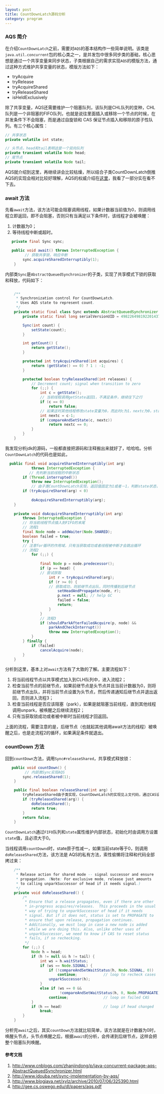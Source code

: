```yaml
---
layout: post
title: CountDownLatch源码分析
category: program
---
```


### AQS 简介

在介绍`CountDownLatch`之前，需要对`AQS`的基本结构作一些简单说明。该类是`java.util.concurrent`包的核心类之一，是并发包中很多同步类的基础，核心思想是通过一个共享变量来同步状态，子类根据自己的需求实现`AQS`的模版方法，通过这种方式维护共享变量的状态，模版方法如下：

* tryAcquire
* tryRelease
* tryAcquireShared
* tryReleaseShared
* isHeldExclusively

除了共享变量，AQS还需要维护一个阻塞队列，该队列是CHL队列的变种，CHL队列是一个非阻塞的FIFO队列，也就是说往里面插入或移除一个节点的时候，在并发条件下不会阻塞，而是通过自旋锁和 CAS 保证节点插入和移除的原子性队列。有三个核心属性：

```java
// 共享状态
private volatile int state;

// 头节点，head和tail表明这是一个双向队列
private transient volatile Node head;
// 尾节点
private transient volatile Node tail;
```

AQS就介绍到这里，再继续讲会比较枯燥，所以结合子类CountDownLatch倒推AQS的实现会相对比较好理解，AQS的权威介绍在[这里](http://gee.cs.oswego.edu/dl/papers/aqs.pdf)，我看了一部分实在看不下去。

### await 方法

先看`await`方法，该方法可能会阻塞调用线程，如果计数器当前值为0，则调用线程立即返回，即不会阻塞，否则只有当满足以下条件时，该线程才会被唤醒：

1. 计数器为0；  
2. 等待线程中断或超时。

```java
   private final Sync sync;

   public void await() throws InterruptedException {
   		 // 获取共享锁，响应中断
        sync.acquireSharedInterruptibly(1);
    }
```

内部类`Sync`是`AbstractQueuedSynchronizer`的子类，实现了共享模式下锁的获取和释放，代码如下：

``` java

    /**
     * Synchronization control For CountDownLatch.
     * Uses AQS state to represent count.
     */
    private static final class Sync extends AbstractQueuedSynchronizer {
        private static final long serialVersionUID = 4982264981922014374L;

        Sync(int count) {
            setState(count);
        }

        int getCount() {
            return getState();
        }

        protected int tryAcquireShared(int acquires) {
            return (getState() == 0) ? 1 : -1;
        }

        protected boolean tryReleaseShared(int releases) {
            // Decrement count; signal when transition to zero
            for (;;) {
                int c = getState();
                // 当前线程调用getState返回1，不满足条件，继续往下之行
                if (c == 0)
                    return false;
                // 如果这时其他线程修改state变量为0，而此时c为1，nextc为0，statue变量为0，但是并不满足cap条件，当前线程执行下一次循环
                int nextc = c-1;
                if (compareAndSetState(c, nextc))
                    return nextc == 0;
            }
        }
    }

```

我发现分析jdk的源码，一般都直接把源码和注释搬出来就好了，哈哈哈。分析`CountDownLatch`的代码也是如此，

```java
  public final void acquireSharedInterruptibly(int arg)
            throws InterruptedException {
           // 先判断当前线程的中断状态
        if (Thread.interrupted())
            throw new InterruptedException();
            // 由子类CountDownLatch实现，返回值固定为1或者－1，判断state状态，如果state等于0，则返回1，否则返回－1
        if (tryAcquireShared(arg) < 0)
        
            doAcquireSharedInterruptibly(arg);
    }
    
    private void doAcquireSharedInterruptibly(int arg)
        throws InterruptedException {
        // 将当前线程节点插入到FIFO的末尾
        // 流程1
        final Node node = addWaiter(Node.SHARED);
        boolean failed = true;
        try {
        // 注意for循环的作用域，只有当获取成功或者线程被中断才会跳出循环
        // 流程2
            for (;;) {
            
                final Node p = node.predecessor();
                if (p == head) {
                // 尝试获取
                    int r = tryAcquireShared(arg);
                    if (r >= 0) {
                    // 获取成功，则前继节点出队，同时传播到后继节点
                        setHeadAndPropagate(node, r);
                        p.next = null; // help GC
                        failed = false;
                        return;
                    }
                }
                // 流程3
                if (shouldParkAfterFailedAcquire(p, node) &&
                    parkAndCheckInterrupt())
                    throw new InterruptedException();
            }
        } finally {
            if (failed)
                cancelAcquire(node);
        }
    }
```

分析到这里，基本上对`await`方法有了大致的了解。主要流程如下：
1. 将当前线程节点以共享模式加入到CLH队列中，进入流程2；  
2. 检查当前节点的前继节点，如果前继节点是头节点并且当前计数器为0，则将前继节点出队，并将当前节点设置为头节点，然后传递通知后继节点并退出返回，否则进入流程3；  
3. 检查当前线程是否应该阻塞（park），如果是就阻塞当前线程，直到其他线程调用unpark，被唤醒之后继续流程2；  
4. 只有当获取锁成功或者被中断时当前线程才回返回。 

上面的流程，需要注意的是，后继节点（也就起其他调用await方法的线程）被唤醒之后，也是走流程2的循环，如果满足条件就退出。

### countDown 方法

回到`countDown`方法，调用`Sync#releaseShared`，共享模式释放锁：

```java
   public void countDown() {
   		 // 内部类Sync实现AQS
        sync.releaseShared(1);
    }
```

```java
    public final boolean releaseShared(int arg) {
        tryReleaseShared由子类实现，CountDownLatch的实现见上文代码，通过CAS设置属性state的值，如果state为0，则返回true，否则返回false
        if (tryReleaseShared(arg)) {
            doReleaseShared();
            return true;
        }
        return false;
    }
```

`CountDownLatch`通过`FIFO`队列和`state`属性维护内部状态，初始化时由调用方设置`state`值，且必须大于0。

当线程调用`countDownd`时，state原子性减一，如果当前state等于0，则调用`doReleaseShared`方法，该方法是	AQS的私有方法，索性偷懒将注释和代码全部拷过来：

```java
    /**
     * Release action for shared mode -- signal successor and ensure
     * propagation. (Note: For exclusive mode, release just amounts
     * to calling unparkSuccessor of head if it needs signal.)
     */
    private void doReleaseShared() {
        /*
         * Ensure that a release propagates, even if there are other
         * in-progress acquires/releases.  This proceeds in the usual
         * way of trying to unparkSuccessor of head if it needs
         * signal. But if it does not, status is set to PROPAGATE to
         * ensure that upon release, propagation continues.
         * Additionally, we must loop in case a new node is added
         * while we are doing this. Also, unlike other uses of
         * unparkSuccessor, we need to know if CAS to reset status
         * fails, if so rechecking.
         */
        for (;;) {
            Node h = head;
            if (h != null && h != tail) {
                int ws = h.waitStatus;
                if (ws == Node.SIGNAL) {
                    if (!compareAndSetWaitStatus(h, Node.SIGNAL, 0))
                        continue;            // loop to recheck cases
                    unparkSuccessor(h);
                }
                else if (ws == 0 &&
                         !compareAndSetWaitStatus(h, 0, Node.PROPAGATE))
                    continue;                // loop on failed CAS
            }
            if (h == head)                   // loop if head changed
                break;
        }
    }

```

分析完`await`之后，其实`countDown`方法就比较简单，该方法就是在计数器为0时，唤醒头节点，头节点唤醒之后，根据`await`的分析，会传递到后继节点，这样会把整个阻塞队列唤醒。

#### 参考文档
1. http://www.cnblogs.com/zhanjindong/p/java-concurrent-package-aqs-AbstractQueuedSynchronizer.html
2. http://www.idouba.net/sync-implementation-by-aqs/
3. http://www.blogjava.net/xylz/archive/2010/07/06/325390.html
4. http://gee.cs.oswego.edu/dl/papers/aqs.pdf 


